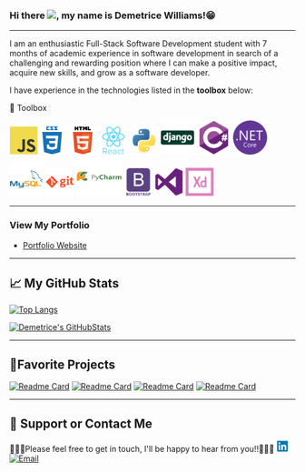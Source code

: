 ### Hi there <img src='https://raw.githubusercontent.com/MartinHeinz/MartinHeinz/master/wave.gif' width='30px'/>, my name is Demetrice Williams!😁

---

I am an enthusiastic Full-Stack Software Development student with 7 months of academic experience in software development in search of a challenging and rewarding position where I can make a positive impact, acquire new skills, and grow as a software developer.

I have experience in the technologies listed in the **toolbox** below:

🧰 Toolbox

<img src="https://github.com/devicons/devicon/blob/master/icons/javascript/javascript-original.svg" alt="JavaScript Logo" width='50px' height='50px' /><img src="https://github.com/devicons/devicon/blob/master/icons/css3/css3-plain-wordmark.svg" alt="CSS Logo" width='50px' height='50px' />
<img src="https://github.com/devicons/devicon/blob/master/icons/html5/html5-original-wordmark.svg" alt="HTML Logo" width='50px' height='50px' />
<img src="https://github.com/devicons/devicon/blob/master/icons/react/react-original-wordmark.svg" alt="React Logo" width='50px' height='50px' />
<img src="https://github.com/devicons/devicon/blob/master/icons/python/python-original.svg" alt="Python Logo" width='50px' height='50px' />
<img src="https://github.com/devicons/devicon/blob/master/icons/django/django-original.svg" alt="Django Logo" width='60px' height='60px' />
<img src="https://github.com/devicons/devicon/blob/master/icons/csharp/csharp-original.svg" alt="CSharp Logo" width='60px' height='60px' />
<img src="https://github.com/devicons/devicon/blob/master/icons/dotnetcore/dotnetcore-original.svg" alt="DotNet Logo" width='60px' height='60px' />
<img src="https://github.com/devicons/devicon/blob/master/icons/mysql/mysql-original-wordmark.svg" alt="MySQL Logo" width='60px' height='60px' />
<img src="https://github.com/devicons/devicon/blob/master/icons/git/git-plain-wordmark.svg" alt="Git Logo" width='50px' height='50px' />
<img src="https://github.com/devicons/devicon/blob/master/icons/pycharm/pycharm-original-wordmark.svg" alt="PyCharm Logo" width='80px' height='70px' />
<img src="https://github.com/devicons/devicon/blob/master/icons/bootstrap/bootstrap-plain-wordmark.svg" alt="Bootstrap Logo" width='50px' height='50px' />
<img src="https://github.com/devicons/devicon/blob/master/icons/visualstudio/visualstudio-plain.svg" alt="VisualStudio Logo" width='50px' height='50px' />
<img src="https://github.com/devicons/devicon/blob/master/icons/xd/xd-line.svg" alt="Adobe XD Logo" width='50px' height='50px' />

---
### View My Portfolio
- <a href="https://demetricew20.github.io/" target="_blank" rel="noreferrer noopener">Portfolio Website</a>

---

## &#x1f4c8; My GitHub Stats
 
 [![Top Langs](https://github-readme-stats.vercel.app/api/top-langs/?username=Demetricew20&hide=html&theme=radical&layout=compact)](https://github.com/Demetricew20/github-readme-stats)
 
 [![Demetrice's GitHubStats](https://github-readme-stats.vercel.app/api?username=Demetricew20&theme=radical)](https://github.com/Demetricew20/github-readme-stats)
 
 ---
 
 ## 🌟Favorite Projects
 
 [![Readme Card](https://github-readme-stats.vercel.app/api/pin/?username=Demetricew20&repo=MusicLibrary)](https://github.com/Demetricew20/MusicLibrary)
 [![Readme Card](https://github-readme-stats.vercel.app/api/pin/?username=Demetricew20&repo=amazon_clone)](https://github.com/Demetricew20/Amazon_Clone)
 [![Readme Card](https://github-readme-stats.vercel.app/api/pin/?username=Demetricew20&repo=SweepStakes)](https://github.com/Demetricew20/SweepStakes)
 [![Readme Card](https://github-readme-stats.vercel.app/api/pin/?username=Demetricew20&repo=TrashCollector)](https://github.com/Demetricew20/TrashCollector)
 
 ---
 
 ## 📲 Support or Contact Me
 👨🏻‍💻Please feel free to get in touch, I'll be happy to hear from you!!💁🏽‍♂️‍  <a href="https://www.linkedin.com/in/demetricewilliams/" target="_blank"><img src="https://github.com/devicons/devicon/blob/master/icons/linkedin/linkedin-original.svg" alt="LinkedIn" width="20" height="20" ></a>
 <a href="mailto:demetrice_williams@hotmail.com" target="_blank"><img src="https://user-images.githubusercontent.com/76887873/118370190-1ab64d00-b553-11eb-8ebb-8eb9ea44a3f9.png" alt="Email" width="20" height="20" ></a>
 

<!--
**Demetricew20/Demetricew20** is a ✨ _special_ ✨ repository because its `README.md` (this file) appears on your GitHub profile.

Here are some ideas to get you started:

- 🔭 I’m currently working on ...
- 🌱 I’m currently learning ...
- 👯 I’m looking to collaborate on ...
- 🤔 I’m looking for help with ...
- 💬 Ask me about ...
- 📫 How to reach me: ...
- 😄 Pronouns: ...
- ⚡ Fun fact: ...
-->
